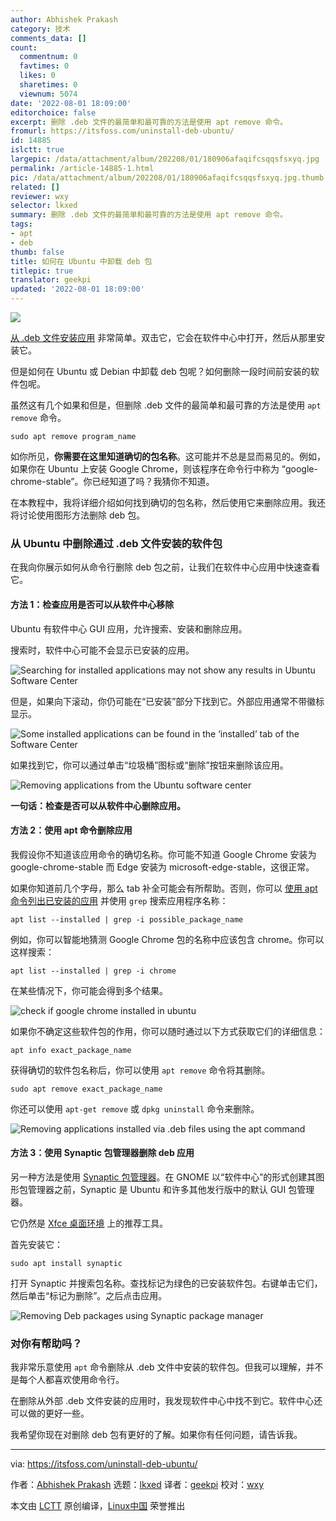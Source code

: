 ```yaml
---
author: Abhishek Prakash
category: 技术
comments_data: []
count:
  commentnum: 0
  favtimes: 0
  likes: 0
  sharetimes: 0
  viewnum: 5074
date: '2022-08-01 18:09:00'
editorchoice: false
excerpt: 删除 .deb 文件的最简单和最可靠的方法是使用 apt remove 命令。
fromurl: https://itsfoss.com/uninstall-deb-ubuntu/
id: 14885
islctt: true
largepic: /data/attachment/album/202208/01/180906afaqifcsqqsfsxyq.jpg
permalink: /article-14885-1.html
pic: /data/attachment/album/202208/01/180906afaqifcsqqsfsxyq.jpg.thumb.jpg
related: []
reviewer: wxy
selector: lkxed
summary: 删除 .deb 文件的最简单和最可靠的方法是使用 apt remove 命令。
tags:
- apt
- deb
thumb: false
title: 如何在 Ubuntu 中卸载 deb 包
titlepic: true
translator: geekpi
updated: '2022-08-01 18:09:00'
---
```


![](/data/attachment/album/202208/01/180906afaqifcsqqsfsxyq.jpg)


[从 .deb 文件安装应用](https://itsfoss.com/install-deb-files-ubuntu/) 非常简单。双击它，它会在软件中心中打开，然后从那里安装它。


但是如何在 Ubuntu 或 Debian 中卸载 deb 包呢？如何删除一段时间前安装的软件包呢。


虽然这有几个如果和但是，但删除 .deb 文件的最简单和最可靠的方法是使用 `apt remove` 命令。



```
sudo apt remove program_name

```

如你所见，**你需要在这里知道确切的包名称**。这可能并不总是显而易见的。例如，如果你在 Ubuntu 上安装 Google Chrome，则该程序在命令行中称为 “google-chrome-stable”。你已经知道了吗？我猜你不知道。


在本教程中，我将详细介绍如何找到确切的包名称，然后使用它来删除应用。我还将讨论使用图形方法删除 deb 包。


### 从 Ubuntu 中删除通过 .deb 文件安装的软件包


在我向你展示如何从命令行删除 deb 包之前，让我们在软件中心应用中快速查看它。


#### 方法 1：检查应用是否可以从软件中心移除


Ubuntu 有软件中心 GUI 应用，允许搜索、安装和删除应用。


搜索时，软件中心可能不会显示已安装的应用。


![Searching for installed applications may not show any results in Ubuntu Software Center](/data/attachment/album/202208/01/180927dejleni4nlmuxiui.png)


但是，如果向下滚动，你仍可能在“已安装”部分下找到它。外部应用通常不带徽标显示。


![Some installed applications can be found in the ‘installed’ tab of the Software Center](/data/attachment/album/202208/01/181108cbnzu7my5fl4imqx.png)


如果找到它，你可以通过单击“垃圾桶”图标或“删除”按钮来删除该应用。


![Removing applications from the Ubuntu software center](/data/attachment/album/202208/01/181641dum4hesbfhe5e55o.jpg)


**一句话：检查是否可以从软件中心删除应用。**


#### 方法 2：使用 apt 命令删除应用


我假设你不知道该应用命令的确切名称。你可能不知道 Google Chrome 安装为 google-chrome-stable 而 Edge 安装为 microsoft-edge-stable，这很正常。


如果你知道前几个字母，那么 tab 补全可能会有所帮助。否则，你可以 [使用 apt 命令列出已安装的应用](https://itsfoss.com/list-installed-packages-ubuntu/) 并使用 `grep` 搜索应用程序名称：



```
apt list --installed | grep -i possible_package_name

```

例如，你可以智能地猜测 Google Chrome 包的名称中应该包含 chrome。你可以这样搜索：



```
apt list --installed | grep -i chrome

```

在某些情况下，你可能会得到多个结果。


![check if google chrome installed in ubuntu](/data/attachment/album/202208/01/180928wxkzzarxss2xjtsz.png)


如果你不确定这些软件包的作用，你可以随时通过以下方式获取它们的详细信息：



```
apt info exact_package_name

```

获得确切的软件包名称后，你可以使用 `apt remove` 命令将其删除。



```
sudo apt remove exact_package_name

```

你还可以使用 `apt-get remove` 或 `dpkg uninstall` 命令来删除。


![Removing applications installed via .deb files using the apt command](/data/attachment/album/202208/01/180929veyrxe2eyxtfvprh.png)


#### 方法 3：使用 Synaptic 包管理器删除 deb 应用


另一种方法是使用 [Synaptic 包管理器](https://itsfoss.com/synaptic-package-manager/)。在 GNOME 以“软件中心”的形式创建其图形包管理器之前，Synaptic 是 Ubuntu 和许多其他发行版中的默认 GUI 包管理器。


它仍然是 [Xfce 桌面环境](https://www.xfce.org/) 上的推荐工具。


首先安装它：



```
sudo apt install synaptic

```

打开 Synaptic 并搜索包名称。查找标记为绿色的已安装软件包。右键单击它们，然后单击“标记为删除”。之后点击应用。


![Removing Deb packages using Synaptic package manager](/data/attachment/album/202208/01/181657f2uoah8nigewun3e.jpg)


### 对你有帮助吗？


我非常乐意使用 `apt` 命令删除从 .deb 文件中安装的软件包。但我可以理解，并不是每个人都喜欢使用命令行。


在删除从外部 .deb 文件安装的应用时，我发现软件中心中找不到它。软件中心还可以做的更好一些。


我希望你现在对删除 deb 包有更好的了解。如果你有任何问题，请告诉我。




---


via: <https://itsfoss.com/uninstall-deb-ubuntu/>


作者：[Abhishek Prakash](https://itsfoss.com/) 选题：[lkxed](https://github.com/lkxed) 译者：[geekpi](https://github.com/geekpi) 校对：[wxy](https://github.com/wxy)


本文由 [LCTT](https://github.com/LCTT/TranslateProject) 原创编译，[Linux中国](https://linux.cn/) 荣誉推出